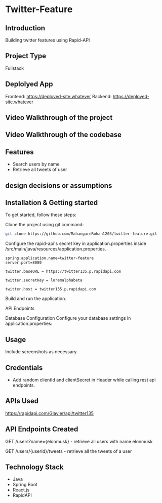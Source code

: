 # Twitter-Feature

## Introduction
Building twitter features using Rapid-API 

## Project Type
Fullstack

## Deplolyed App
Frontend: https://deployed-site.whatever
Backend: https://deployed-site.whatever

## Video Walkthrough of the project



## Video Walkthrough of the codebase

## Features
- Search users by name
- Retrieve all tweets of user

## design decisions or assumptions


## Installation & Getting started
To get started, follow these steps:

Clone the project using git command: 
```bash
git clone https://github.com/MahangareRohan1203/twitter-feature.git
```
Configure the rapid-api's secret key in application.properties inside /src/main/java/resources/application.properties.

```
spring.application.name=twitter-feature
server.port=8080

twitter.baseURL = https://twitter135.p.rapidapi.com

twitter.secretKey = loremalphabeta

twitter.host = twitter135.p.rapidapi.com
```
Build and run the application.

API Endpoints

Database Configuration
Configure your database settings in application.properties:


## Usage

Include screenshots as necessary.

## Credentials
- Add random clientId and clientSecret in Header while calling rest api endpoints.

## APIs Used
https://rapidapi.com/Glavier/api/twitter135

## API Endpoints Created

GET /users?name={elonmusk} - retrieve all users with name elonmusk

GET /users/{userId}/tweets - retrieve all the tweets of a user


## Technology Stack
- Java
- Spring Boot
- React.js
- RapidAPI
